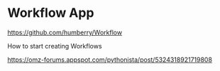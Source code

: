 Workflow App
===========
https://github.com/humberry/Workflow

How to start creating Workflows

https://omz-forums.appspot.com/pythonista/post/5324318921719808